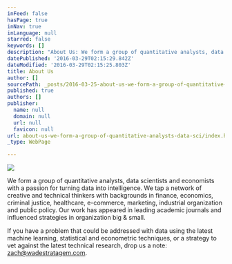 ```yaml
---
inFeed: false
hasPage: true
inNav: true
inLanguage: null
starred: false
keywords: []
description: "About Us: We form a group of quantitative analysts, data scientists and economists with a passion for turning data into intelligence. We tap a network of creative and technical thinkers with backgrounds in finance, economics, criminal justice, healthcare, e-commerce, marketing, industrial organization and public policy. Our work has appeared in leading academic journals and influenced strategies in organization big & small.\_"
datePublished: '2016-03-29T02:15:29.842Z'
dateModified: '2016-03-29T02:15:25.803Z'
title: About Us
author: []
sourcePath: _posts/2016-03-25-about-us-we-form-a-group-of-quantitative-analysts-data-sci.md
published: true
authors: []
publisher:
  name: null
  domain: null
  url: null
  favicon: null
url: about-us-we-form-a-group-of-quantitative-analysts-data-sci/index.html
_type: WebPage

---
```

![](https://the-grid-user-content.s3-us-west-2.amazonaws.com/1949ff4c-92ee-4a80-8f4a-9db42694901a.jpg)

We form a group of quantitative analysts, data scientists and economists with a passion for turning data into intelligence. We tap a network of creative and technical thinkers with backgrounds in finance, economics, criminal justice, healthcare, e-commerce, marketing, industrial organization and public policy. Our work has appeared in leading academic journals and influenced strategies in organization big & small. 

If you have a problem that could be addressed with data using the latest machine learning, statistical and econometric techniques, or a strategy to vet against the latest technical research, drop us a note: [zach@wadestratagem.com][0].

[0]: zach@wadestratagem.com